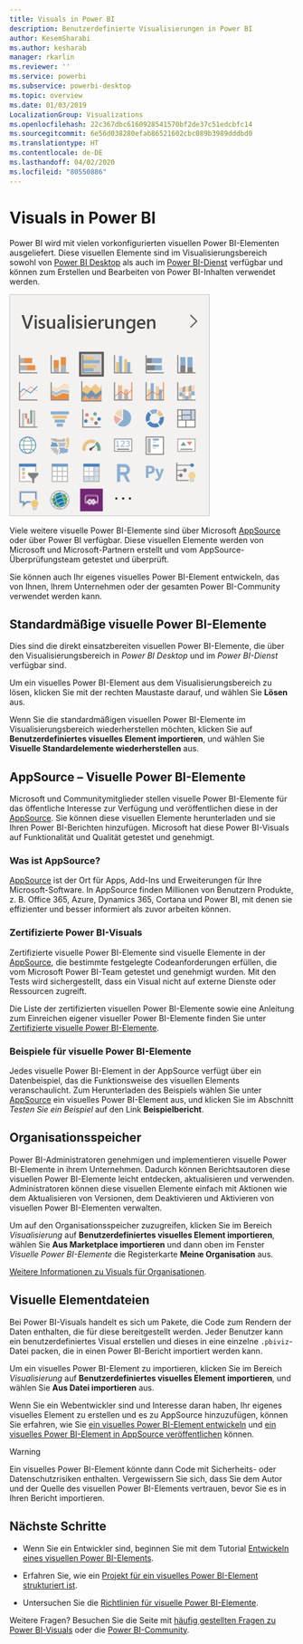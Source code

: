 ```yaml
---
title: Visuals in Power BI
description: Benutzerdefinierte Visualisierungen in Power BI
author: KesemSharabi
ms.author: kesharab
manager: rkarlin
ms.reviewer: ''
ms.service: powerbi
ms.subservice: powerbi-desktop
ms.topic: overview
ms.date: 01/03/2019
LocalizationGroup: Visualizations
ms.openlocfilehash: 22c367dbc6160928541570bf2de37c51edcbfc14
ms.sourcegitcommit: 6e56d038280efab86521602cbc089b3989dddbd0
ms.translationtype: HT
ms.contentlocale: de-DE
ms.lasthandoff: 04/02/2020
ms.locfileid: "80550886"
---
```

# <a name="visuals-in-power-bi"></a>Visuals in Power BI

Power BI wird mit vielen vorkonfigurierten visuellen Power BI-Elementen ausgeliefert. Diese visuellen Elemente sind im Visualisierungsbereich sowohl von [Power BI Desktop](https://powerbi.microsoft.com/desktop/) als auch im [Power BI-Dienst](https://app.powerbi.com) verfügbar und können zum Erstellen und Bearbeiten von Power BI-Inhalten verwendet werden.

![Visualisierungen](media/power-bi-custom-visuals/power-bi-visualizations.png)

Viele weitere visuelle Power BI-Elemente sind über Microsoft [AppSource](https://nam06.safelinks.protection.outlook.com/?url=https%3A%2F%2Fappsource.microsoft.com%2Fen-us%2Fmarketplace%2Fapps%3Fpage%3D1%26product%3Dpower-bi-visuals&data=02%7C01%7CKesem.Sharabi%40microsoft.com%7C6d9286afacb3468d4cde08d740b76694%7C72f988bf86f141af91ab2d7cd011db47%7C1%7C0%7C637049028749147718&sdata=igWm0e1vXdgGcbyvngQBrHQVAkahPnxPC1ZhUPntGI8%3D&reserved=0) oder über Power BI verfügbar. Diese visuellen Elemente werden von Microsoft und Microsoft-Partnern erstellt und vom AppSource-Überprüfungsteam getestet und überprüft.

Sie können auch Ihr eigenes visuelles Power BI-Element entwickeln, das von Ihnen, Ihrem Unternehmen oder der gesamten Power BI-Community verwendet werden kann.

## <a name="default-power-bi-visuals"></a>Standardmäßige visuelle Power BI-Elemente

Dies sind die direkt einsatzbereiten visuellen Power BI-Elemente, die über den Visualisierungsbereich in *Power BI Desktop* und im *Power BI-Dienst* verfügbar sind.

Um ein visuelles Power BI-Element aus dem Visualisierungsbereich zu lösen, klicken Sie mit der rechten Maustaste darauf, und wählen Sie **Lösen** aus.

Wenn Sie die standardmäßigen visuellen Power BI-Elemente im Visualisierungsbereich wiederherstellen möchten, klicken Sie auf **Benutzerdefiniertes visuelles Element importieren**, und wählen Sie **Visuelle Standardelemente wiederherstellen** aus. 

## <a name="appsource-power-bi-visuals"></a>AppSource – Visuelle Power BI-Elemente

Microsoft und Communitymitglieder stellen visuelle Power BI-Elemente für das öffentliche Interesse zur Verfügung und veröffentlichen diese in der [AppSource](https://appsource.microsoft.com/marketplace/apps?product=power-bi-visuals). Sie können diese visuellen Elemente herunterladen und sie Ihren Power BI-Berichten hinzufügen. Microsoft hat diese Power BI-Visuals auf Funktionalität und Qualität getestet und genehmigt.

### <a name="what-is-appsource"></a>Was ist AppSource?

[AppSource](https://appsource.microsoft.com/marketplace/apps?product=power-bi-visuals) ist der Ort für Apps, Add-Ins und Erweiterungen für Ihre Microsoft-Software. In AppSource finden Millionen von Benutzern Produkte, z. B. Office 365, Azure, Dynamics 365, Cortana und Power BI, mit denen sie effizienter und besser informiert als zuvor arbeiten können.

### <a name="certified-power-bi-visuals"></a>Zertifizierte Power BI-Visuals

Zertifizierte visuelle Power BI-Elemente sind visuelle Elemente in der [AppSource](https://nam06.safelinks.protection.outlook.com/?url=https%3A%2F%2Fappsource.microsoft.com%2Fen-us%2Fmarketplace%2Fapps%3Fpage%3D1%26product%3Dpower-bi-visuals&data=02%7C01%7CKesem.Sharabi%40microsoft.com%7C6d9286afacb3468d4cde08d740b76694%7C72f988bf86f141af91ab2d7cd011db47%7C1%7C0%7C637049028749147718&sdata=igWm0e1vXdgGcbyvngQBrHQVAkahPnxPC1ZhUPntGI8%3D&reserved=0), die bestimmte festgelegte Codeanforderungen erfüllen, die vom Microsoft Power BI-Team getestet und genehmigt wurden. Mit den Tests wird sichergestellt, dass ein Visual nicht auf externe Dienste oder Ressourcen zugreift.

Die Liste der zertifizierten visuellen Power BI-Elemente sowie eine Anleitung zum Einreichen eigener visueller Power BI-Elemente finden Sie unter [Zertifizierte visuelle Power BI-Elemente](power-bi-custom-visuals-certified.md).

### <a name="samples-for-power-bi-visuals"></a>Beispiele für visuelle Power BI-Elemente

Jedes visuelle Power BI-Element in der AppSource verfügt über ein Datenbeispiel, das die Funktionsweise des visuellen Elements veranschaulicht. Zum Herunterladen des Beispiels wählen Sie unter [AppSource](https://nam06.safelinks.protection.outlook.com/?url=https%3A%2F%2Fappsource.microsoft.com%2Fen-us%2Fmarketplace%2Fapps%3Fpage%3D1%26product%3Dpower-bi-visuals&data=02%7C01%7CKesem.Sharabi%40microsoft.com%7C6d9286afacb3468d4cde08d740b76694%7C72f988bf86f141af91ab2d7cd011db47%7C1%7C0%7C637049028749147718&sdata=igWm0e1vXdgGcbyvngQBrHQVAkahPnxPC1ZhUPntGI8%3D&reserved=0) ein visuelles Power BI-Element aus, und klicken Sie im Abschnitt *Testen Sie ein Beispiel* auf den Link **Beispielbericht**.

## <a name="organizational-store"></a>Organisationsspeicher

Power BI-Administratoren genehmigen und implementieren visuelle Power BI-Elemente in ihrem Unternehmen. Dadurch können Berichtsautoren diese visuellen Power BI-Elemente leicht entdecken, aktualisieren und verwenden. Administratoren können diese visuellen Elemente einfach mit Aktionen wie dem Aktualisieren von Versionen, dem Deaktivieren und Aktivieren von visuellen Power BI-Elementen verwalten.

Um auf den Organisationsspeicher zuzugreifen, klicken Sie im Bereich *Visualisierung* auf **Benutzerdefiniertes visuelles Element importieren**, wählen Sie **Aus Marketplace importieren** und dann oben im Fenster *Visuelle Power BI-Elemente* die Registerkarte **Meine Organisation** aus.

[Weitere Informationen zu Visuals für Organisationen](power-bi-custom-visuals-organization.md).

## <a name="visual-files"></a>Visuelle Elementdateien

Bei Power BI-Visuals handelt es sich um Pakete, die Code zum Rendern der Daten enthalten, die für diese bereitgestellt werden. Jeder Benutzer kann ein benutzerdefiniertes Visual erstellen und dieses in eine einzelne `.pbiviz`-Datei packen, die in einen Power BI-Bericht importiert werden kann.

Um ein visuelles Power BI-Element zu importieren, klicken Sie im Bereich *Visualisierung* auf **Benutzerdefiniertes visuelles Element importieren**, und wählen Sie **Aus Datei importieren** aus.

Wenn Sie ein Webentwickler sind und Interesse daran haben, Ihr eigenes visuelles Element zu erstellen und es zu AppSource hinzuzufügen, können Sie erfahren, wie Sie [ein visuelles Power BI-Element entwickeln](custom-visual-develop-tutorial.md) und [ein visuelles Power BI-Element in AppSource veröffentlichen](office-store.md) können.

> [!WARNING]
> Ein visuelles Power BI-Element könnte dann Code mit Sicherheits- oder Datenschutzrisiken enthalten. Vergewissern Sie sich, dass Sie dem Autor und der Quelle des visuellen Power BI-Elements vertrauen, bevor Sie es in Ihren Bericht importieren.

## <a name="next-steps"></a>Nächste Schritte

* Wenn Sie ein Entwickler sind, beginnen Sie mit dem Tutorial [Entwickeln eines visuellen Power BI-Elements](custom-visual-develop-tutorial.md).

* Erfahren Sie, wie ein [Projekt für ein visuelles Power BI-Element strukturiert ist](visual-project-structure.md).

* Untersuchen Sie die [Richtlinien für visuelle Power BI-Elemente](guidelines-powerbi-visuals.md).

Weitere Fragen? Besuchen Sie die Seite mit [häufig gestellten Fragen zu Power BI-Visuals](power-bi-custom-visuals-faq.md) oder die [Power BI-Community](https://community.powerbi.com/).